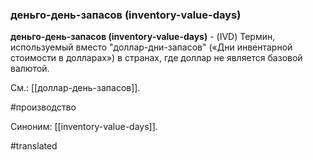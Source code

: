 ### деньго-день-запасов (inventory-value-days)

**деньго-день-запасов (inventory-value-days)** - (IVD) Термин, используемый вместо "доллар-дни-запасов" («Дни инвентарной стоимости в долларах») в странах, где доллар не является базовой валютой.

См.: [[доллар-день-запасов]].

#производство

Синоним: [[inventory-value-days]].

#translated
